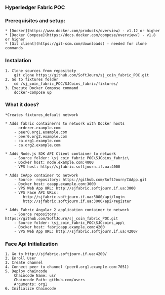 ### Hyperledger Fabric POC

### Prerequisites and setup:

	* [Docker](https://www.docker.com/products/overview) - v1.12 or higher
	* [Docker Compose](https://docs.docker.com/compose/overview/) - v1.8 or higher
	* [Git client](https://git-scm.com/downloads) - needed for clone commands

### Instalation
	1. Clone sources from repositoty
		git clone https://github.com/SoftJourn/sj_coin_fabric_POC.git
	2. Go to fixtures folder
		cd /sj_coin_fabric_POC/SJCoins_fabric/fixtures/
	3. Execute Docker Compose command
		docker-compose up
		
### What it does?
	
	*Creates fixtures_default network
	
	* Adds fabric containerrs to network with Docker hosts
		- orderer.example.com
		- peer0.org1.example.com
		- peer0.org2.example.com
		- ca.org1.example.com
		- ca.org2.example.com
	
	* Adds Node.js SDK API Client container to network
		- Source folder: \sj_coin_fabric_POC\SJCoins_fabric\
		- Docker host: node.example.com:4000
		- VPS host: http://sjfabric.softjourn.if.ua:4000
	
	* Adds CAApp container to network
		- Source  repository: https://github.com/SoftJourn/CAApp.git
		- Docker host: caapp.example.com:3000
		- VPS Web App URL: http://sjfabric.softjourn.if.ua:3000
		- VPS Face API URLs:
			http://sjfabric.softjourn.if.ua:3000/api/login
			http://sjfabric.softjourn.if.ua:3000/api/register
	
	* Adds Fabric Angular 2 application container to network
		- Source repository: https://github.com/SoftJourn/sj_coin_fabric_POC.git
		- Source folder: \sj_coin_fabric_POC\SJCcoins_app\
		- Docker host: fabricapp.example.com:4200
		- VPS Web App URL: http://sjfabric.softjourn.if.ua:4200/

### Face Api Initialization
	
	1. Go to http://sjfabric.softjourn.if.ua:4200/
	2. Enroll User
	3. Create channel
	4. Connect peer to channel (peer0.org1.example.com:7051)
	5. Deploy chaincode 
		Chaincode Name: usr
		Chaincode Path: github.com/users
		Arguments: org1
	6. Initialize Chaincode
		